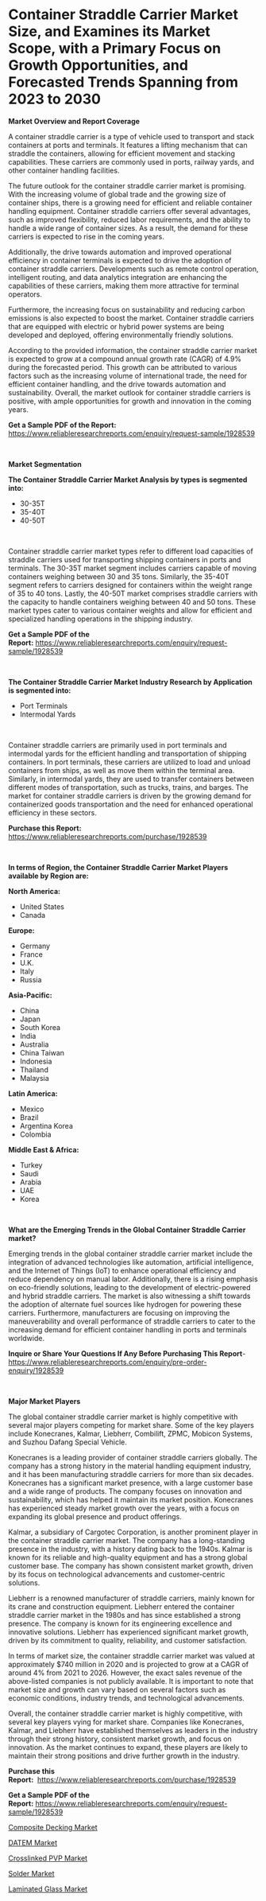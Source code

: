 <p><h1>Container Straddle Carrier Market Size, and Examines its Market Scope, with a Primary Focus on Growth Opportunities, and Forecasted Trends Spanning from 2023 to 2030</h1></p><p><strong>Market Overview and Report Coverage</strong></p>
<p><p>A container straddle carrier is a type of vehicle used to transport and stack containers at ports and terminals. It features a lifting mechanism that can straddle the containers, allowing for efficient movement and stacking capabilities. These carriers are commonly used in ports, railway yards, and other container handling facilities.</p><p>The future outlook for the container straddle carrier market is promising. With the increasing volume of global trade and the growing size of container ships, there is a growing need for efficient and reliable container handling equipment. Container straddle carriers offer several advantages, such as improved flexibility, reduced labor requirements, and the ability to handle a wide range of container sizes. As a result, the demand for these carriers is expected to rise in the coming years.</p><p>Additionally, the drive towards automation and improved operational efficiency in container terminals is expected to drive the adoption of container straddle carriers. Developments such as remote control operation, intelligent routing, and data analytics integration are enhancing the capabilities of these carriers, making them more attractive for terminal operators.</p><p>Furthermore, the increasing focus on sustainability and reducing carbon emissions is also expected to boost the market. Container straddle carriers that are equipped with electric or hybrid power systems are being developed and deployed, offering environmentally friendly solutions.</p><p>According to the provided information, the container straddle carrier market is expected to grow at a compound annual growth rate (CAGR) of 4.9% during the forecasted period. This growth can be attributed to various factors such as the increasing volume of international trade, the need for efficient container handling, and the drive towards automation and sustainability. Overall, the market outlook for container straddle carriers is positive, with ample opportunities for growth and innovation in the coming years.</p></p>
<p><strong>Get a Sample PDF of the Report:</strong> <a href="https://www.reliableresearchreports.com/enquiry/request-sample/1928539">https://www.reliableresearchreports.com/enquiry/request-sample/1928539</a></p>
<p>&nbsp;</p>
<p><strong>Market Segmentation</strong></p>
<p><strong>The Container Straddle Carrier Market Analysis by types is segmented into:</strong></p>
<p><ul><li>30-35T</li><li>35-40T</li><li>40-50T</li></ul></p>
<p>&nbsp;</p>
<p><p>Container straddle carrier market types refer to different load capacities of straddle carriers used for transporting shipping containers in ports and terminals. The 30-35T market segment includes carriers capable of moving containers weighing between 30 and 35 tons. Similarly, the 35-40T segment refers to carriers designed for containers within the weight range of 35 to 40 tons. Lastly, the 40-50T market comprises straddle carriers with the capacity to handle containers weighing between 40 and 50 tons. These market types cater to various container weights and allow for efficient and specialized handling operations in the shipping industry.</p></p>
<p><strong>Get a Sample PDF of the Report:</strong>&nbsp;<a href="https://www.reliableresearchreports.com/enquiry/request-sample/1928539">https://www.reliableresearchreports.com/enquiry/request-sample/1928539</a></p>
<p>&nbsp;</p>
<p><strong>The Container Straddle Carrier Market Industry Research by Application is segmented into:</strong></p>
<p><ul><li>Port Terminals</li><li>Intermodal Yards</li></ul></p>
<p>&nbsp;</p>
<p><p>Container straddle carriers are primarily used in port terminals and intermodal yards for the efficient handling and transportation of shipping containers. In port terminals, these carriers are utilized to load and unload containers from ships, as well as move them within the terminal area. Similarly, in intermodal yards, they are used to transfer containers between different modes of transportation, such as trucks, trains, and barges. The market for container straddle carriers is driven by the growing demand for containerized goods transportation and the need for enhanced operational efficiency in these sectors.</p></p>
<p><strong>Purchase this Report:</strong>&nbsp; <a href="https://www.reliableresearchreports.com/purchase/1928539">https://www.reliableresearchreports.com/purchase/1928539</a></p>
<p>&nbsp;</p>
<p><strong>In terms of Region, the Container Straddle Carrier Market Players available by Region are:</strong></p>
<p>
    <p> <strong> North America: </strong>
        <ul>
            <li>United States</li>
            <li>Canada</li>
        </ul>
        </p> 
    <p> <strong> Europe: </strong>
        <ul>
            <li>Germany</li>
            <li>France</li>
            <li>U.K.</li>
            <li>Italy</li>
            <li>Russia</li>
        </ul>
        </p> 
    <p> <strong> Asia-Pacific: </strong>
        <ul>
            <li>China</li>
            <li>Japan</li>
            <li>South Korea</li>
            <li>India</li>
            <li>Australia</li>
            <li>China Taiwan</li>
            <li>Indonesia</li>
            <li>Thailand</li>
            <li>Malaysia</li>
        </ul>
        </p> 
    <p> <strong> Latin America: </strong>
        <ul>
            <li>Mexico</li>
            <li>Brazil</li>
            <li>Argentina Korea</li>
            <li>Colombia</li>
        </ul>
        </p> 
    <p> <strong> Middle East & Africa: </strong>
        <ul>
            <li>Turkey</li>
            <li>Saudi</li>
            <li>Arabia</li>
            <li>UAE</li>
            <li>Korea</li>
        </ul>
    </p>
    </p>
<p>&nbsp;</p>
<p><strong>What are the Emerging Trends in the Global Container Straddle Carrier market?</strong></p>
<p><p>Emerging trends in the global container straddle carrier market include the integration of advanced technologies like automation, artificial intelligence, and the Internet of Things (IoT) to enhance operational efficiency and reduce dependency on manual labor. Additionally, there is a rising emphasis on eco-friendly solutions, leading to the development of electric-powered and hybrid straddle carriers. The market is also witnessing a shift towards the adoption of alternate fuel sources like hydrogen for powering these carriers. Furthermore, manufacturers are focusing on improving the maneuverability and overall performance of straddle carriers to cater to the increasing demand for efficient container handling in ports and terminals worldwide.</p></p>
<p><strong>Inquire or Share Your Questions If Any Before Purchasing This Report</strong>- <a href="https://www.reliableresearchreports.com/enquiry/pre-order-enquiry/1928539">https://www.reliableresearchreports.com/enquiry/pre-order-enquiry/1928539</a></p>
<p>&nbsp;</p>
<p><strong>Major Market Players</strong></p>
<p><p>The global container straddle carrier market is highly competitive with several major players competing for market share. Some of the key players include Konecranes, Kalmar, Liebherr, Combilift, ZPMC, Mobicon Systems, and Suzhou Dafang Special Vehicle.</p><p>Konecranes is a leading provider of container straddle carriers globally. The company has a strong history in the material handling equipment industry, and it has been manufacturing straddle carriers for more than six decades. Konecranes has a significant market presence, with a large customer base and a wide range of products. The company focuses on innovation and sustainability, which has helped it maintain its market position. Konecranes has experienced steady market growth over the years, with a focus on expanding its global presence and product offerings.</p><p>Kalmar, a subsidiary of Cargotec Corporation, is another prominent player in the container straddle carrier market. The company has a long-standing presence in the industry, with a history dating back to the 1940s. Kalmar is known for its reliable and high-quality equipment and has a strong global customer base. The company has shown consistent market growth, driven by its focus on technological advancements and customer-centric solutions.</p><p>Liebherr is a renowned manufacturer of straddle carriers, mainly known for its crane and construction equipment. Liebherr entered the container straddle carrier market in the 1980s and has since established a strong presence. The company is known for its engineering excellence and innovative solutions. Liebherr has experienced significant market growth, driven by its commitment to quality, reliability, and customer satisfaction.</p><p>In terms of market size, the container straddle carrier market was valued at approximately $740 million in 2020 and is projected to grow at a CAGR of around 4% from 2021 to 2026. However, the exact sales revenue of the above-listed companies is not publicly available. It is important to note that market size and growth can vary based on several factors such as economic conditions, industry trends, and technological advancements.</p><p>Overall, the container straddle carrier market is highly competitive, with several key players vying for market share. Companies like Konecranes, Kalmar, and Liebherr have established themselves as leaders in the industry through their strong history, consistent market growth, and focus on innovation. As the market continues to expand, these players are likely to maintain their strong positions and drive further growth in the industry.</p></p>
<p><strong>Purchase this Report:</strong>&nbsp;&nbsp;<a href="https://www.reliableresearchreports.com/purchase/1928539">https://www.reliableresearchreports.com/purchase/1928539</a></p>
<p></p>
<p><strong>Get a Sample PDF of the Report:</strong>&nbsp;<a href="https://www.reliableresearchreports.com/enquiry/request-sample/1928539">https://www.reliableresearchreports.com/enquiry/request-sample/1928539</a></p>
<p><p><a href="https://medium.com/@marvinwalsh2023/composite-decking-market-trends-forecast-and-competitive-analysis-to-2030-f9a7da8b2675">Composite Decking Market</a></p><p><a href="https://medium.com/@eliasmann73/datem-market-size-cagr-trends-2024-2030-f210fb8a7e49">DATEM Market</a></p><p><a href="https://medium.com/@omamuller06/crosslinked-pvp-market-share-evolution-and-market-growth-trends-2023-2030-04c76eaa9055">Crosslinked PVP Market</a></p><p><a href="https://medium.com/@markuspagac/solder-market-outlook-industry-overview-and-forecast-2023-to-2030-a8c2a06faedd">Solder Market</a></p><p><a href="https://medium.com/@sheilahaley2023/laminated-glass-market-trends-forecast-and-competitive-analysis-to-2030-3d7fb7da3447">Laminated Glass Market</a></p></p>